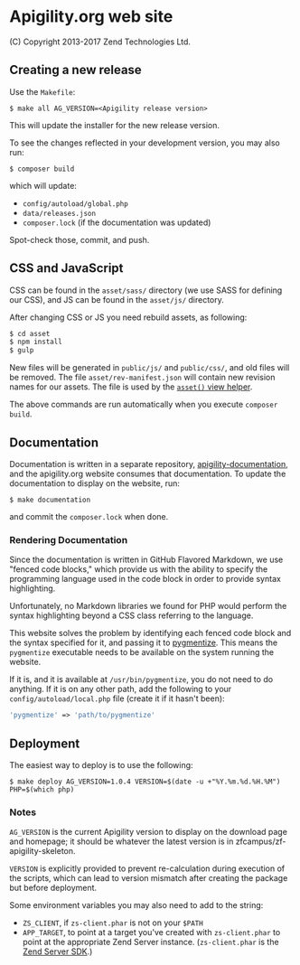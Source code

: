 Apigility.org web site
======================

(C) Copyright 2013-2017 Zend Technologies Ltd.

Creating a new release
----------------------

Use the `Makefile`:

```console
$ make all AG_VERSION=<Apigility release version>
```

This will update the installer for the new release version.

To see the changes reflected in your development version, you may also run:

```console
$ composer build
```

which will update:

- `config/autoload/global.php`
- `data/releases.json`
- `composer.lock` (if the documentation was updated)

Spot-check those, commit, and push.

## CSS and JavaScript

CSS can be found in the `asset/sass/` directory (we use SASS for defining our CSS),
and JS can be found in the `asset/js/` directory.

After changing CSS or JS you need rebuild assets, as following:

```bash
$ cd asset
$ npm install
$ gulp
```

New files will be generated in `public/js/` and `public/css/`, and old files will
be removed. The file `asset/rev-manifest.json` will contain new revision names for
our assets. The file is used by the [`asset()` view helper](https://docs.zendframework.com/zend-view/helpers/asset/).

The above commands are run automatically when you execute `composer build`.

Documentation
-------------

Documentation is written in a separate repository,
[apigility-documentation](https://github.com/zfcampus/apigility-documentation),
and the apigility.org website consumes that documentation. To update the
documentation to display on the website, run:

```console
$ make documentation
```

and commit the `composer.lock` when done.

### Rendering Documentation

Since the documentation is written in GitHub Flavored Markdown, we use "fenced
code blocks," which provide us with the ability to specify the programming
language used in the code block in order to provide syntax highlighting.

Unfortunately, no Markdown libraries we found for PHP would perform the syntax
highlighting beyond a CSS class referring to the language.

This website solves the problem by identifying each fenced code block and the
syntax specified for it, and passing it to [pygmentize](http://pygments.org/).
This means the `pygmentize` executable needs to be available on the system
running the website.

If it is, and it is available at `/usr/bin/pygmentize`, you do not need to do
anything. If it is on any other path, add the following to your
`config/autoload/local.php` file (create it if it hasn't been):

```php
'pygmentize' => 'path/to/pygmentize'
```

Deployment
----------

The easiest way to deploy is to use the following:

```console
$ make deploy AG_VERSION=1.0.4 VERSION=$(date -u +"%Y.%m.%d.%H.%M") PHP=$(which php)
```

### Notes

`AG_VERSION` is the current Apigility version to display on the download page
and homepage; it should be whatever the latest version is in
zfcampus/zf-apigility-skeleton.

`VERSION` is explicitly provided to prevent re-calculation during execution of
the scripts, which can lead to version mismatch after creating the package but
before deployment.

Some environment variables you may also need to add to the string:

- `ZS_CLIENT`, if `zs-client.phar` is not on your `$PATH`
- `APP_TARGET`, to point at a target you've created with `zs-client.phar` to
  point at the appropriate Zend Server instance. (`zs-client.phar` is the
  [Zend Server SDK](https://github.com/zend-patterns/ZendServerSDK).)
